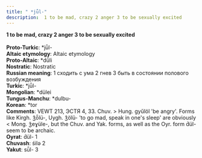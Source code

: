 ```yaml
---
title: " *jǖl-"
description:  1 to be mad, crazy 2 anger 3 to be sexually excited
---
```

<strong> 1 to be mad, crazy 2 anger 3 to be sexually excited</strong><br><br>
<strong>Proto-Turkic</strong>:  *jǖl-<br>
<strong>Altaic etymology</strong>:  Altaic etymology<br>
<strong> Proto-Altaic</strong>:  *dū́li<br>
<strong>Nostratic</strong>:  Nostratic<br>
<strong>Russian meaning</strong>:  1 сходить с ума 2 гнев 3 быть в состоянии полового возбуждения<br>
<strong>Turkic</strong>:  *jǖl-<br>
<strong>Mongolian</strong>:  *dülei<br>
<strong>Tungus-Manchu</strong>:  *dulbu-<br>
<strong>Korean</strong>:  *tor<br>
<strong>Comments</strong>:  VEWT 213, ЭСТЯ 4, 33. Chuv. > Hung. gyűlöl 'be angry'. Forms like Kirgh. ǯȫlü-, Uygh. ǯölü- 'to go mad, speak in one's sleep' are obviously < Mong. ǯeɣüle-, but the Chuv. and Yak. forms, as well as the Oyr. form d́ül- seem to be archaic.<br>
<strong>Oyrat</strong>:  d́ül- 1<br>
<strong>Chuvash</strong>:  śilǝ 2<br>
<strong>Yakut</strong>:  sǖl- 3<br>


